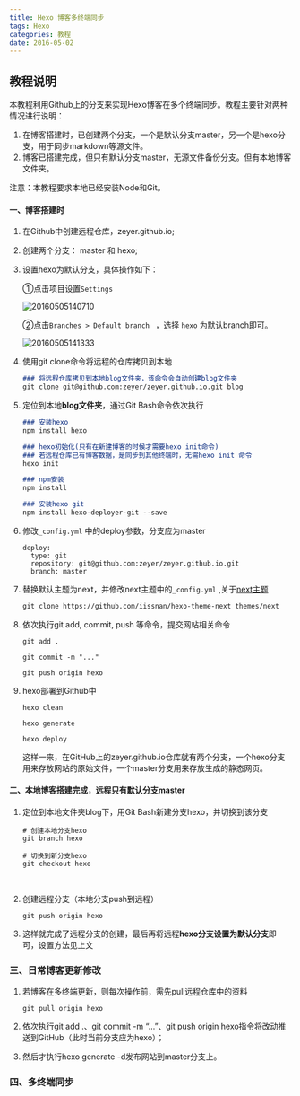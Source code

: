 ```yaml
---
title: Hexo 博客多终端同步
tags: Hexo
categories: 教程
date: 2016-05-02 
---
```


## 教程说明

本教程利用Github上的分支来实现Hexo博客在多个终端同步。教程主要针对两种情况进行说明：

1. 在博客搭建时，已创建两个分支，一个是默认分支master，另一个是hexo分支，用于同步markdown等源文件。
2. 博客已搭建完成，但只有默认分支master，无源文件备份分支。但有本地博客文件夹。

注意：本教程要求本地已经安装Node和Git。

#### 一、博客搭建时

1. 在Github中创建远程仓库，zeyer.github.io;

2. 创建两个分支： master 和 hexo;

3. 设置hexo为默认分支，具体操作如下：

    ①点击项目设置`Settings`  

   ![20160505140710](http://o6oq2pwnx.bkt.clouddn.com/20160505140710.jpg)

   ②点击`Branches > Default branch ` ，选择 `hexo` 为默认branch即可。

   ![20160505141333](http://o6oq2pwnx.bkt.clouddn.com/20160505141333.jpg)

4. 使用git clone命令将远程的仓库拷贝到本地

   ```markdown
   ### 将远程仓库拷贝到本地blog文件夹，该命令会自动创建blog文件夹
   git clone git@github.com:zeyer/zeyer.github.io.git blog
   ```

5. 定位到本地**blog文件夹**，通过Git Bash命令依次执行

   ```markdown
   ### 安装hexo
   npm install hexo

   ### hexo初始化(只有在新建博客的时候才需要hexo init命令)
   ### 若远程仓库已有博客数据，是同步到其他终端时，无需hexo init 命令
   hexo init

   ### npm安装
   npm install

   ### 安装hexo git
   npm install hexo-deployer-git --save
   ```

6. 修改`_config.yml` 中的deploy参数，分支应为master

   ```
   deploy:
     type: git
     repository: git@github.com:zeyer/zeyer.github.io.git
     branch: master
   ```

7. 替换默认主题为next，并修改next主题中的`_config.yml` ,关于[next主题](http://theme-next.iissnan.com/getting-started.html)

   ```markdown
   git clone https://github.com/iissnan/hexo-theme-next themes/next
   ```

8. 依次执行git add, commit, push 等命令，提交网站相关命令

   ```
   git add .

   git commit -m "..."

   git push origin hexo
   ```

9. hexo部署到Github中

   ```gfm
   hexo clean

   hexo generate

   hexo deploy
   ```

   这样一来，在GitHub上的zeyer.github.io仓库就有两个分支，一个hexo分支用来存放网站的原始文件，一个master分支用来存放生成的静态网页。


#### 二、本地博客搭建完成，远程只有默认分支master

1. 定位到本地文件夹blog下，用Git Bash新建分支hexo，并切换到该分支

    ```
   # 创建本地分支hexo
   git branch hexo

   # 切换到新分支hexo
   git checkout hexo
    ```

   ​

2. 创建远程分支（本地分支push到远程）

   ```
   git push origin hexo
   ```

3. 这样就完成了远程分支的创建，最后再将远程**hexo分支设置为默认分支**即可，设置方法见上文

### 三、日常博客更新修改

1. 若博客在多终端更新，则每次操作前，需先pull远程仓库中的资料

   ```
   git pull origin hexo
   ```

2. 依次执行git add .、git commit -m “…”、git push origin hexo指令将改动推送到GitHub（此时当前分支应为hexo）；

3. 然后才执行hexo generate -d发布网站到master分支上。

### 四、多终端同步

